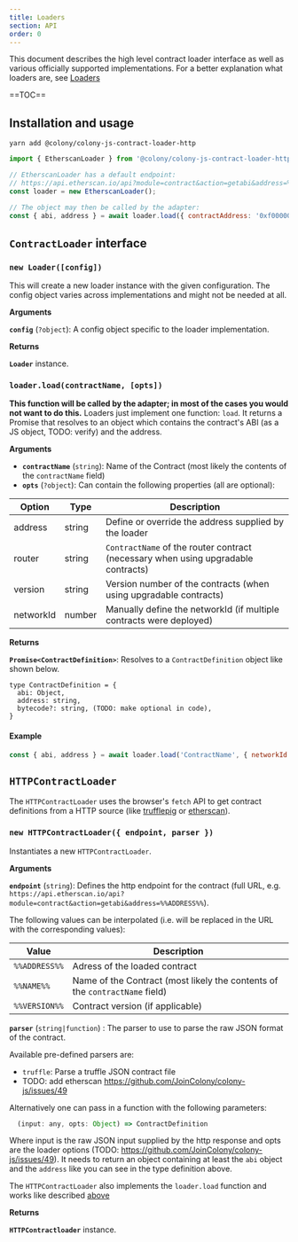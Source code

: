 ```yaml
---
title: Loaders
section: API
order: 0
---
```


This document describes the high level contract loader interface as well as various officially supported implementations. For a better explanation what loaders are, see [Loaders](/colonyjs/docs-loaders/)

==TOC==
## Installation and usage
```
yarn add @colony/colony-js-contract-loader-http
```

```javascript
import { EtherscanLoader } from '@colony/colony-js-contract-loader-http';

// EtherscanLoader has a default endpoint:
// https://api.etherscan.io/api?module=contract&action=getabi&address=%%ADDRESS%%
const loader = new EtherscanLoader();

// The object may then be called by the adapter:
const { abi, address } = await loader.load({ contractAddress: '0xf000000000000000000000000000000000000000'});
 ```


## `ContractLoader` interface

### `new Loader([config])`

This will create a new loader instance with the given configuration. The config object varies across implementations and might not be needed at all.

**Arguments**

**`config`** (`?object`): A config object specific to the loader implementation.

**Returns**

**`Loader`** instance.

### `loader.load(contractName, [opts])`

**This function will be called by the adapter; in most of the cases you would not want to do this.** Loaders just implement one function: `load`. It returns a Promise that resolves to an object which contains the contract's ABI (as a JS object, TODO: verify) and the address.

**Arguments**

* **`contractName`** (`string`): Name of the Contract (most likely the contents of the `contractName` field)
* **`opts`** (`?object`): Can contain the following properties (all are optional):

|Option|Type|Description|
|---|---|---|
|address|string|Define or override the address supplied by the loader|
|router|string|`ContractName` of the router contract (necessary when using upgradable contracts)|
|version|string|Version number of the contracts (when using upgradable contracts)|
|networkId|number|Manually define the networkId (if multiple contracts were deployed)|

**Returns**

**`Promise<ContractDefinition>`**: Resolves to a `ContractDefinition` object like shown below.

```
type ContractDefinition = {
  abi: Object,
  address: string,
  bytecode?: string, (TODO: make optional in code),
}
```

#### Example

```javascript
const { abi, address } = await loader.load('ContractName', { networkId: 99 });
```

## `HTTPContractLoader`

The `HTTPContractLoader` uses the browser's `fetch` API to get contract definitions from a HTTP source (like [trufflepig](https://github.com/JoinColony/trufflepig) or [etherscan](https://etherscan.io/contractsVerified)).

### `new HTTPContractLoader({ endpoint, parser })`

Instantiates a new `HTTPContractLoader`.

**Arguments**

**`endpoint`** (`string`): Defines the http endpoint for the contract (full URL, e.g. `https://api.etherscan.io/api?module=contract&action=getabi&address=%%ADDRESS%%`).

The following values can be interpolated (i.e. will be replaced in the URL with the corresponding values):

|Value|Description|
|---|---|
|`%%ADDRESS%%`|Adress of the loaded contract|
|`%%NAME%%`|Name of the Contract (most likely the contents of the `contractName` field)|
|`%%VERSION%%`|Contract version (if applicable)|

**`parser`** (`string|function`) : The parser to use to parse the raw JSON format of the contract.

Available pre-defined parsers are:

- `truffle`: Parse a truffle JSON contract file
- TODO: add etherscan https://github.com/JoinColony/colony-js/issues/49

Alternatively one can pass in a function with the following parameters:

```javascript
  (input: any, opts: Object) => ContractDefinition
```

Where input is the raw JSON input supplied by the http response and opts are the loader options (TODO: https://github.com/JoinColony/colony-js/issues/49). It needs to return an object containing at least the `abi` object and the `address` like you can see in the type definition above.

The `HTTPContractLoader` also implements the `loader.load` function and works like described [above](#loaderloadcontractname-opts)

**Returns**

**`HTTPContractloader`** instance.
